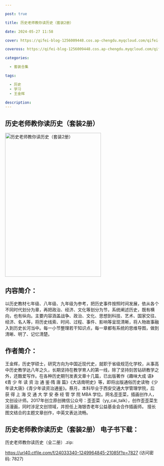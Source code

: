 ```yaml
---

post: true

title: 历史老师教你读历史（套装2册）

date: 2024-05-27 11:58

cover: https://qifei-blog-1256009448.cos.ap-chengdu.myqcloud.com/qifei-blog/66262c660ea9cb14038cc4ba.jpg

coveross: https://qifei-blog-1256009448.cos.ap-chengdu.myqcloud.com/qifei-blog/66262c660ea9cb14038cc4ba.jpg

categories:

  - 套装合集

tags:

  - 历史
  - 学习
  - 王金辉

description:
---
```


##  历史老师教你读历史（套装2册）

<img alt="历史老师教你读历史（套装2册） " class="aligncenter loaded" data-was-processed="true" decoding="async" fetchpriority="high" height="471" src="https://qifei-blog-1256009448.cos.ap-chengdu.myqcloud.com/qifei-blog/66262c660ea9cb14038cc4ba.jpg " style="cursor: zoom-in;" width="314"/>

## 内容简介：

以历史教材七年级、八年级、九年级为参考，把历史事件按照时间发展，依从各个不同时代划分为章，再把政治、经济、文化等划分为节，系统阐述历史，既有横向，也有纵向。主要内容涵盖战争、政治、文化、思想到科技、艺术、国家交往、经济、名人等，将历史线索、时间、过程、事件、影响等呈现清晰，将人物故事融入到历史长河当中。每一小节整理若干知识点，每一章都有系统的思维导图，做到清晰、明了、记忆清楚。

## 作者简介：

王金辉，历史学硕士，研究方向为中国近现代史，就职于省级规范化学校，从事高中历史教学达八年之久，长期坚持在教学育人的第一线，除了坚持刻苦钻研教学之外，还酷爱写作。在各种历史期刊发表文章十几篇，已出版著作《趣味大成 语》《青 少 年 读 资 治 通 鉴·隋 唐 篇》《大话南明史》等，即将出版通俗历史读物《少年读大唐》《青少年读资治通鉴》。蔡月，本科毕业于西安交通大学管理学院，后 获 得 上 海 交 通 大 学 安 泰 经 管 学 院 MBA 学位。网名歪歪菜，插画创作人，文创设计师。2017年创立原创微信公众号：歪歪菜（yy_cai_talk），创作歪歪菜生活漫画，同时涉足文创领域，并担任上海银杏老年公益基金会合作插画师。 擅长图文结合的主题文章创作，中英文表达流畅。

## 历史老师教你读历史（套装2册） 电子书下载：
历史老师教你读历史（全二册）.zip: 

https://url40.ctfile.com/f/24033340-1249964845-21085f?p=7827 (访问密码: 7827)
